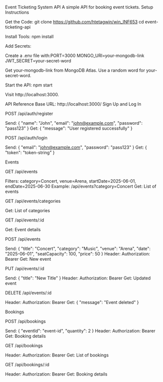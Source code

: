 Event Ticketing System API
A simple API for booking event tickets.
Setup Instructions

Get the Code:
git clone <https://github.com/htetagwin/win_INF653>
cd event-ticketing-api


Install Tools:
npm install


Add Secrets:

Create a .env file with:PORT=3000
MONGO_URI=your-mongodb-link
JWT_SECRET=your-secret-word


Get your-mongodb-link from MongoDB Atlas.
Use a random word for your-secret-word.


Start the API:
npm start


Visit http://localhost:3000.



API Reference
Base URL: http://localhost:3000/
Sign Up and Log In

POST /api/auth/register

Send: { "name": "John", "email": "john@example.com", "password": "pass123" }
Get: { "message": "User registered successfully" }


POST /api/auth/login

Send: { "email": "john@example.com", "password": "pass123" }
Get: { "token": "token-string" }



Events

GET /api/events

Filters: category=Concert, venue=Arena, startDate=2025-06-01, endDate=2025-06-30
Example: /api/events?category=Concert
Get: List of events


GET /api/events/categories

Get: List of categories


GET /api/events/:id

Get: Event details


POST /api/events

Send: { "title": "Concert", "category": "Music", "venue": "Arena", "date": "2025-06-01", "seatCapacity": 100, "price": 50 }
Header: Authorization: Bearer <admin-token>
Get: New event


PUT /api/events/:id

Send: { "title": "New Title" }
Header: Authorization: Bearer <admin-token>
Get: Updated event


DELETE /api/events/:id

Header: Authorization: Bearer <admin-token>
Get: { "message": "Event deleted" }



Bookings

POST /api/bookings

Send: { "eventId": "event-id", "quantity": 2 }
Header: Authorization: Bearer <user-token>
Get: Booking details


GET /api/bookings

Header: Authorization: Bearer <user-token>
Get: List of bookings


GET /api/bookings/:id

Header: Authorization: Bearer <user-token>
Get: Booking details